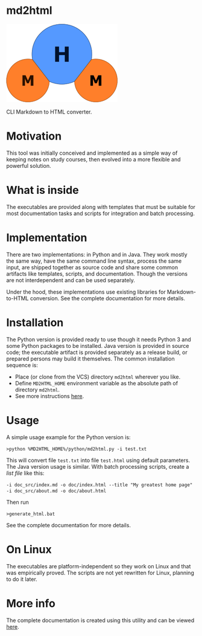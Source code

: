 
# md2html

![](doc/pict/logo.png)

CLI Markdown to HTML converter.

# Motivation

This tool was initially conceived and implemented as a simple way of keeping notes on study
courses, then evolved into a more flexible and powerful solution.

# What is inside

The executables are provided along with templates that must be suitable for most documentation
tasks and scripts for integration and batch processing.

# Implementation

There are two implementations: in Python and in Java. They work mostly the same way, have the
same command line syntax, process the same input, are shipped together as source code and share
some common artifacts like templates, scripts, and documentation. Though the versions are not
interdependent and can be used separately.

Under the hood, these implementations use existing libraries for Markdown-to-HTML conversion.
See the complete documentation for more details.

# Installation

The Python version is provided ready to use though it needs Python 3 and some Python packages to
be installed. Java version is provided in source code; the executable artifact is provided
separately as a release build, or prepared persons may build it themselves. The common
installation sequence is:

- Place (or clone from the VCS) directory `md2html` wherever you like.
- Define `MD2HTML_HOME` environment variable as the absolute path of directory `md2html`.
- See more instructions [here](https://arctrong.github.io/md2html/readme.html).

# Usage

A simple usage example for the Python version is:

````
>python %MD2HTML_HOME%/python/md2html.py -i test.txt
````

This will convert file `test.txt` into file `test.html` using default parameters. The Java version
usage is similar. With batch processing scripts, create a *list file* like this:

````
-i doc_src/index.md -o doc/index.html --title "My greatest home page"
-i doc_src/about.md -o doc/about.html
````

Then run

````
>generate_html.bat
````

See the complete documentation for more details.

# On Linux

The executables are platform-independent so they work on Linux and that was empirically proved.
The scripts are not yet rewritten for Linux, planning to do it later.

# More info

The complete documentation is created using this utility and can be viewed
[here](https://arctrong.github.io/md2html/readme.html).

